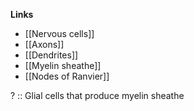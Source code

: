 **Links**
- [[Nervous cells]]
- [[Axons]]
- [[Dendrites]]
- [[Myelin sheathe]]
- [[Nodes of Ranvier]]


? :: Glial cells that produce myelin sheathe

